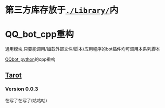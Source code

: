# 第三方库存放于[`./Library/`](https://github.com/Ginsakura/QQbot_cpp/tree/main/Library)内
# QQ_bot_cpp重构

通用模块,只要能调用/加载外部文件/脚本/应用程序的bot插件均可调用本系列脚本

[QQbot_python](https://github.com/Ginsakura/QQbot_Python)的cpp重构

## [Tarot](https://github.com/Ginsakura/QQbot_cpp/tree/main/Tarot)
### Version 0.0.3

在写了在写了(咕咕咕)
